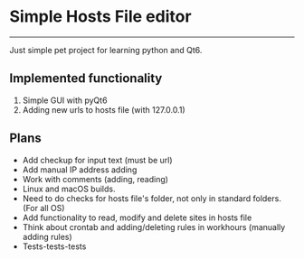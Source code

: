 # Simple Hosts File editor

----
Just simple pet project for learning python and Qt6.

## Implemented functionality

1. Simple GUI with pyQt6
2. Adding new urls to hosts file (with 127.0.0.1)

## Plans

- Add checkup for input text (must be url)
- Add manual IP address adding
- Work with comments (adding, reading)
- Linux and macOS builds.
- Need to do checks for hosts file's folder, not only in standard folders. (For all OS)
- Add functionality to read, modify and delete sites in hosts file
- Think about crontab and adding/deleting rules in workhours (manually adding rules)
- Tests-tests-tests
